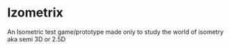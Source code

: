 # Izometrix
An Isometric test game/prototype made only to study the world of isometry aka semi 3D or 2.5D
